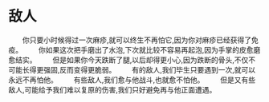 # 敌人
　　你只要小时候得过一次麻疹,就可以终生不再怕它,因为你对麻疹已经获得了免疫。 
　　你如果这次把手磨出了水泡,下次就比较不容易再起泡,因为手掌的皮愈磨愈结实。 
　　但是如果你今天跌断了腿,以后却得更小心,因为跌断的骨头,不仅不可能长得更强固,反而变得更脆弱。 
　　有的敌人,我们毕生只要遇到一次,就可以永远不再怕他。 
　　有些敌人,我们愈与他战斗,也就愈不怕他。 
　　但是又有些敌人,可能给予我们难以复原的伤害,我们只好避免再与他正面遭遇。
 